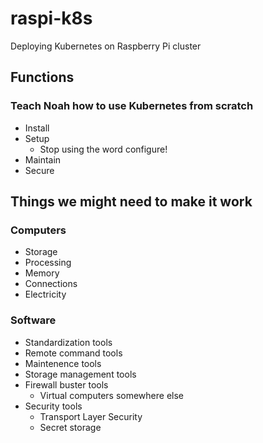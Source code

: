 # raspi-k8s

Deploying Kubernetes on Raspberry Pi cluster

## Functions

### Teach Noah how to use Kubernetes from scratch

- Install
- Setup
  - Stop using the word configure!
- Maintain
- Secure

## Things we might need to make it work

### Computers

- Storage
- Processing
- Memory
- Connections
- Electricity

### Software

- Standardization tools
- Remote command tools
- Maintenence tools
- Storage management tools
- Firewall buster tools
  - Virtual computers somewhere else
- Security tools
  - Transport Layer Security
  - Secret storage